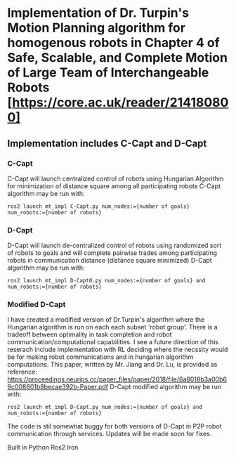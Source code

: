 # Implementation of Dr. Turpin's Motion Planning algorithm for homogenous robots in Chapter 4 of Safe, Scalable, and Complete Motion of Large Team of Interchangeable Robots [https://core.ac.uk/reader/214180800]

## Implementation includes C-Capt and D-Capt
### C-Capt
C-Capt will launch centralized control of robots using Hungarian Algorithm for minimization of distance square among all participating robots
C-Capt algorithm may be run with: <br>
```
ros2 launch mt_impl C-Capt.py num_nodes:={number of goals} num_robots:={number of robots}
```
### D-Capt
D-Capt will launch de-centralized control of robots using randomized sort of robots to goals and will complete pairwise trades among participating robots in communication distance (distance square minimized)
D-Capt algorithm may be run with: <br>
```
ros2 launch mt_impl D-Capt0.py num_nodes:={number of goals} and num_robots:={number of robots}
```
### Modified D-Capt
I have created a modified version of Dr.Turpin's algorithm where the Hungarian algorithm is run on each each subset 'robot group'. There is a tradeoff between optimality in task completion and robot communication/computational capabilities. I see a future direction of this reserach include implementation with RL deciding where the necssity would be for making robot communications and in hungarian algorithm computations. This paper, written by Mr. Jiang and Dr. Lu, is provided as reference: https://proceedings.neurips.cc/paper_files/paper/2018/file/6a8018b3a00b69c008601b8becae392b-Paper.pdf
D-Capt modified algorithm may be run with: <br>
```
ros2 launch mt_impl D-Capt.py num_nodes:={number of goals} and num_robots:={number of robots}
```

The code is stil somewhat buggy for both versions of D-Capt in P2P robot communication through services. Updates will be made soon for fixes.


Built in Python Ros2 Iron
